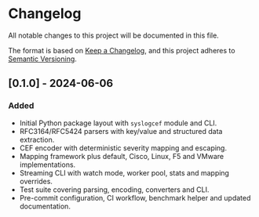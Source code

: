 # Changelog

All notable changes to this project will be documented in this file.

The format is based on [Keep a Changelog](https://keepachangelog.com/en/1.1.0/), and this project adheres to [Semantic Versioning](https://semver.org/spec/v2.0.0.html).

## [0.1.0] - 2024-06-06
### Added
- Initial Python package layout with `syslogcef` module and CLI.
- RFC3164/RFC5424 parsers with key/value and structured data extraction.
- CEF encoder with deterministic severity mapping and escaping.
- Mapping framework plus default, Cisco, Linux, F5 and VMware implementations.
- Streaming CLI with watch mode, worker pool, stats and mapping overrides.
- Test suite covering parsing, encoding, converters and CLI.
- Pre-commit configuration, CI workflow, benchmark helper and updated documentation.
